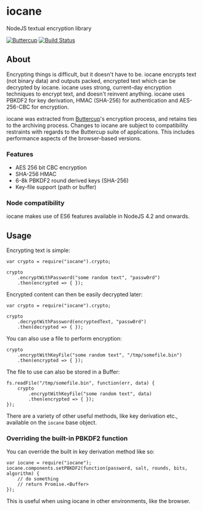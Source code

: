 # iocane
NodeJS textual encryption library

[![Buttercup](https://buttercup.pw/buttercup.svg)](https://buttercup.pw) [![Build Status](https://travis-ci.org/perry-mitchell/iocane.svg?branch=master)](https://travis-ci.org/perry-mitchell/iocane)

## About
Encrypting things is difficult, but it doesn't have to be. iocane encrypts text (not binary data) and outputs packed, encrypted text which can be decrypted by iocane. iocane uses strong, current-day encryption techniques to encrypt text, and doesn't reinvent anything. iocane uses PBKDF2 for key derivation, HMAC (SHA-256) for authentication and AES-256-CBC for encryption.

iocane was extracted from [Buttercup](https://github.com/buttercup-pw/buttercup-core)'s encryption process, and retains ties to the archiving process. Changes to iocane are subject to compatibility restraints with regards to the Buttercup suite of applications. This includes performance aspects of the browser-based versions.

### Features
 - AES 256 bit CBC encryption
 - SHA-256 HMAC
 - 6-8k PBKDF2 round derived keys (SHA-256)
 - Key-file support (path or buffer)

### Node compatibility
iocane makes use of ES6 features available in NodeJS 4.2 and onwards.

## Usage
Encrypting text is simple:

```
var crypto = require("iocane").crypto;

crypto
    .encryptWithPassword("some random text", "passw0rd")
    .then(encrypted => { });
```

Encrypted content can then be easily decrypted later:

```
var crypto = require("iocane").crypto;

crypto
    .decryptWithPassword(encryptedText, "passw0rd")
    .then(decrypted => { });
```

You can also use a file to perform encryption:

```
crypto
    .encryptWithKeyFile("some random text", "/tmp/somefile.bin")
    .then(encrypted => { });
```

The file to use can also be stored in a Buffer:

```
fs.readFile("/tmp/somefile.bin", function(err, data) {
    crypto
        .encryptWithKeyFile("some random text", data)
        .then(encrypted => { });
});
```

There are a variety of other useful methods, like key derivation etc., available on the `iocane` base object.

### Overriding the built-in PBKDF2 function
You can override the built in key derivation method like so:

```
var iocane = require("iocane");
iocane.components.setPBKDF2(function(password, salt, rounds, bits, algorithm) {
    // do something
    // return Promise.<Buffer>
});
```

This is useful when using iocane in other environments, like the browser.
